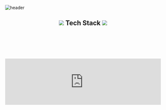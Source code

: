 ![header](https://capsule-render.vercel.app/api?type=waving&color=FFD400&height=300&section=header&text=HanGyul%20Kang&fontSize=80&&fontColor=0057B8&fontAlign=67)
<br>
<h2 align="center">
    <img src="https://img.icons8.com/external-parzival-1997-outline-color-parzival-1997/25/000000/external-technology-renewable-energy-parzival-1997-outline-color-parzival-1997.png"/>
        Tech Stack
    <img src="https://img.icons8.com/external-parzival-1997-outline-color-parzival-1997/25/000000/external-technology-renewable-energy-parzival-1997-outline-color-parzival-1997.png"/>
</h2>
<br>
<div align="center">
    <img src="https://img.shields.io/badge/GitHub-181717?logo=GitHub&style=flat-square&logoColor=white" alt="">
</div>

<div align="center">
    <img src="https://img.shields.io/badge/Java-007396?logo=java&style=flat-square&logoColor=white" alt="">
    <img src="https://img.shields.io/badge/HTML5-E34F26?logo=html5&style=flat-square&logoColor=white" alt="">
    <img src="https://img.shields.io/badge/JavaScript-F7DF1E?logo=javascript&style=flat-square&logoColor=white" alt="">
    <img src="https://img.shields.io/badge/jQuery-0769AD?logo=jQuery&style=flat-square&logoColor=white" alt="">
    <img src="https://img.shields.io/badge/Oracle-F80000?logo=Oracle&style=flat-square&logoColor=white" alt="">
</div>

<div align="center">
    <img src="https://img.shields.io/badge/Spring-6DB33F?logo=Spring&style=flat-square&logoColor=white" alt="">
    <img src="https://img.shields.io/badge/SpringBoot-6DB33F?logo=SpringBoot&style=flat-square&logoColor=white" alt="">
    <img src="https://img.shields.io/badge/Eclipse IDE-2C2255?logo=Eclipse&style=flat-square&logoColor=white" alt="">
    <img src="https://img.shields.io/badge/IntelliJ IDEA-000000?logo=IntelliJIDEA&style=flat-square&logoColor=white" alt="">    
</div>
<br>
<br>
<iframe allow="autoplay *; encrypted-media *; fullscreen *" frameborder="0" height="150" style="width:100%;max-width:660px;overflow:hidden;background:transparent;" sandbox="allow-forms allow-popups allow-same-origin allow-scripts allow-storage-access-by-user-activation allow-top-navigation-by-user-activation" src="https://embed.music.apple.com/kr/album/%EB%9D%BC%EC%9D%BC%EB%9D%BD/1560113132?i=1560113134"></iframe>

<br>
